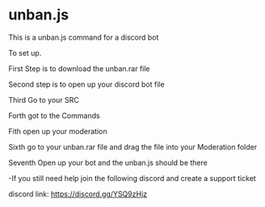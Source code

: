 # unban.js
This is a unban.js command for a discord bot

To set up.

First Step is to download the unban.rar file

Second step is to open up your discord bot file

Third Go to your SRC

Forth got to the Commands

Fith open up your moderation 

Sixth go to your unban.rar file and drag the file into your Moderation folder 

Seventh Open up your bot and the unban.js should be there

-If you still need help join the following discord and create a support ticket

discord link: https://discord.gg/YSQ9zHjz
